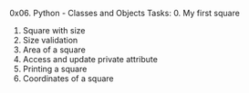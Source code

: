 0x06. Python - Classes and Objects
Tasks:
0. My first square
1. Square with size
2. Size validation
3. Area of a square
4. Access and update private attribute
5. Printing a square
6. Coordinates of a square

